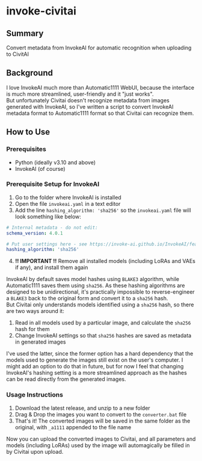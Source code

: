 # invoke-civitai

## Summary
Convert metadata from InvokeAI for automatic recognition when uploading to CivitAI

## Background
I love InvokeAI much more than Automatic1111 WebUI, because the interface is much more streamlined, user-friendly and it "just works".  
But unfortunately Civitai doesn't recognize metadata from images generated with InvokeAI, so I've written a script to convert InvokeAI metadata format to Automatic1111 format so that Civitai can recognize them.

## How to Use
### Prerequisites
* Python (ideally v3.10 and above)
* InvokeAI (of course)

### Prerequisite Setup for InvokeAI
1. Go to the folder where InvokeAI is installed
2. Open the file `invokeai.yaml` in a text editor
3. Add the line `hashing_algorithm: 'sha256'` so the `invokeai.yaml` file will look something like below:
```yaml
# Internal metadata - do not edit:
schema_version: 4.0.1

# Put user settings here - see https://invoke-ai.github.io/InvokeAI/features/CONFIGURATION/:
hashing_algorithm: 'sha256'
```
4. **!! IMPORTANT !!** Remove all installed models (including LoRAs and VAEs if any), and install them again

InvokeAI by default saves model hashes using `BLAKE3` algorithm, while Automatic1111 saves them using `sha256`. As these hashing algorithms are designed to be unidirectional, it's practically impossible to reverse-engineer a `BLAKE3` back to the original form and convert it to a `sha256` hash.  
But Civitai only understands models identified using a `sha256` hash, so there are two ways around it:  
1. Read in all models used by a particular image, and calculate the `sha256` hash for them
2. Change InvokeAI settings so that `sha256` hashes are saved as metadata in generated images

I've used the latter, since the former option has a hard dependency that the models used to generate the images still exist on the user's computer. I might add an option to do that in future, but for now I feel that changing InvokeAI's hashing setting is a more streamlined approach as the hashes can be read directly from the generated images.

### Usage Instructions
1. Download the latest release, and unzip to a new folder
2. Drag & Drop the images you want to convert to the `converter.bat` file
3. That's it! The converted images will be saved in the same folder as the original, with `_a1111` appended to the file name

Now you can upload the converted images to Civitai, and all parameters and models (including LoRAs) used by the image will automagically be filled in by Civitai upon upload.
